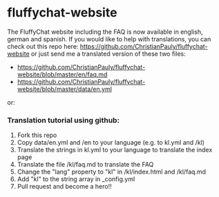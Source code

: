 # fluffychat-website
The FluffyChat website including the FAQ is now available in english, german and spanish. If you would like to help with translations, you can check out this repo here: https://github.com/ChristianPauly/fluffychat-website or just send me a translated version of these two files:

+ https://github.com/ChristianPauly/fluffychat-website/blob/master/en/faq.md
+ https://github.com/ChristianPauly/fluffychat-website/blob/master/data/en.yml

or:

### Translation tutorial using github:
1. Fork this repo
2. Copy data/en.yml and /en to your language (e.g. to kl.yml and /kl)
3. Translate the strings in kl.yml to your language to translate the index page
4. Translate the file /kl/faq.md to translate the FAQ
5. Change the "lang" property to "kl" in /kl/index.html and /kl/faq.md
6. Add "kl" to the string array in _config.yml
7. Pull request and become a hero!!
